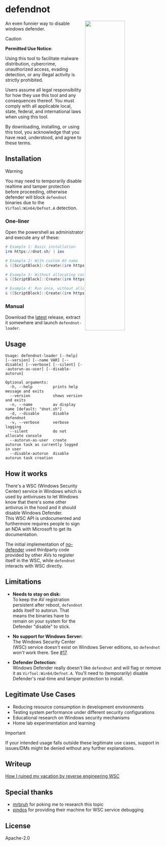 # defendnot

<img src="https://i.imgur.com/F9gWA92.png" align="right" width="50%"/>

An even funnier way to disable windows defender.

> [!CAUTION]
> **Permitted Use Notice**: 
> 
> Using this tool to facilitate malware distribution, cybercrime, unauthorized access, evading detection, or any illegal activity is strictly prohibited.
> 
> Users assume all legal responsibility for how they use this tool and any consequences thereof. You must comply with all applicable local, state, federal, and international laws when using this tool.
> 
> By downloading, installing, or using this tool, you acknowledge that you have read, understood, and agree to these terms.

## Installation

> [!WARNING]
> You may need to temporarily disable realtime and tamper protection before proceeding, otherwise defender will block `defendnot` binaries due to the `VirTool:Win64/Defnot.A` detection. 

### One-liner

Open the powershell as administrator and execute any of these:

```powershell
# Example 1: Basic installation
irm https://dnot.sh/ | iex

# Example 2: With custom AV name
& ([ScriptBlock]::Create((irm https://dnot.sh/))) --name "Custom AV name"

# Example 3: Without allocating console
& ([ScriptBlock]::Create((irm https://dnot.sh/))) --silent

# Example 4: Run once, without allocating console
& ([ScriptBlock]::Create((irm https://dnot.sh/))) --silent --disable-autorun
```

### Manual

Download the [latest](https://github.com/es3n1n/defendnot/releases/latest) release, extract it somewhere and launch `defendnot-loader`.

## Usage

```commandline
Usage: defendnot-loader [--help] [--version] [--name VAR] [--disable] [--verbose] [--silent] [--autorun-as-user] [--disable-autorun]

Optional arguments:
  -h, --help         prints help message and exits
  --version          shows version and exits
  -n, --name         av display name [default: "dnot.sh"]
  -d, --disable      disable defendnot
  -v, --verbose      verbose logging
  --silent           do not allocate console
  --autorun-as-user  create autorun task as currently logged in user
  --disable-autorun  disable autorun task creation
```

## How it works

There's a WSC (Windows Security Center) service in Windows which is used by antiviruses to let Windows know that there's some other antivirus in the hood and it should disable Windows Defender.  
This WSC API is undocumented and furthermore requires people to sign an NDA with Microsoft to get its documentation.

The initial implementation of [no-defender](https://github.com/es3n1n/no-defender) used thirdparty code provided by other AVs to register itself in the WSC, while `defendnot` interacts with WSC directly.

## Limitations

- **Needs to stay on disk:**  
  To keep the AV registration persistent after reboot, `defendnot` adds itself to autorun. That means the binaries have to remain on your system for the Defender "disable" to stick.
  
- **No support for Windows Server:**  
  The Windows Security Center (WSC) service doesn't exist on Windows Server editions, so `defendnot` *won't* work there. See [#17](https://github.com/es3n1n/defendnot/issues/17).

- **Defender Detection:**  
  Windows Defender really doesn't like `defendnot` and will flag or remove it as `VirTool:Win64/Defnot.A`. You'll need to (temporarily) disable Defender's real-time and tamper protection to install.

## Legitimate Use Cases

- Reducing resource consumption in development environments
- Testing system performance under different security configurations
- Educational research on Windows security mechanisms
- Home lab experimentation and learning

> [!IMPORTANT]
> If your intended usage falls outside these legitimate use cases, support in issues/DMs might be denied without any further explanations.

## Writeup

[How I ruined my vacation by reverse engineering WSC](https://blog.es3n1n.eu/posts/how-i-ruined-my-vacation/)

## Special thanks

* [mrbruh](https://mrbruh.com) for poking me to research this topic
* [pindos](https://github.com/pind0s) for providing their machine for WSC service debugging

## License

Apache-2.0
